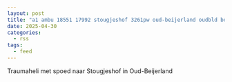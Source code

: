```yaml
---
layout: post
title: "a1 ambu 18551 17992 stougjeshof 3261pw oud-beijerland oudbld bon 63972"
date: 2025-04-30
categories: 
  - rss
tags: 
  - feed
---
```


Traumaheli met spoed naar Stougjeshof in Oud-Beijerland
